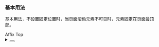 ### 基本用法

基本用法，不设置固定位置时，当页面滚动元素不可见时，元素固定在页面最顶部。

<div class="cell-demo vp-raw">
  <yc-affix>
    <yc-button type="primary">Affix Top</yc-button>
  </yc-affix>
</div>

<details>
<summary>
 <button class="code-btn"  >
    <icon-code />
 </button>
</summary>

```vue
<template>
  <yc-affix>
    <yc-button type="primary">Affix Top</yc-button>
  </yc-affix>
</template>
```

</details>
